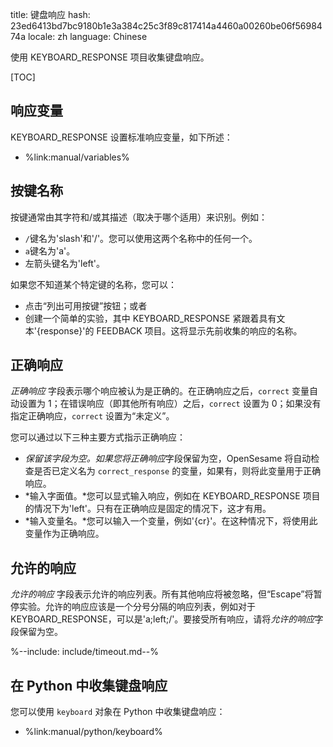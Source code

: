 title: 键盘响应
hash: 23ed6413bd7bc9180b1e3a384c25c3f89c817414a4460a00260be06f5698474a
locale: zh
language: Chinese

使用 KEYBOARD_RESPONSE 项目收集键盘响应。

[TOC]

## 响应变量

KEYBOARD_RESPONSE 设置标准响应变量，如下所述：

- %link:manual/variables%

## 按键名称

按键通常由其字符和/或其描述（取决于哪个适用）来识别。例如：

- `/`键名为'slash'和'/'。您可以使用这两个名称中的任何一个。
- `a`键名为'a'。
- 左箭头键名为'left'。

如果您不知道某个特定键的名称，您可以：

- 点击“列出可用按键”按钮；或者
- 创建一个简单的实验，其中 KEYBOARD_RESPONSE 紧跟着具有文本'{response}'的 FEEDBACK 项目。这将显示先前收集的响应的名称。

## 正确响应

*正确响应* 字段表示哪个响应被认为是正确的。在正确响应之后，`correct` 变量自动设置为 1；在错误响应（即其他所有响应）之后，`correct` 设置为 0；如果没有指定正确响应，`correct` 设置为“未定义”。

您可以通过以下三种主要方式指示正确响应：

- *保留该字段为空。*如果您将*正确响应*字段保留为空，OpenSesame 将自动检查是否已定义名为 `correct_response` 的变量，如果有，则将此变量用于正确响应。
- *输入字面值。*您可以显式输入响应，例如在 KEYBOARD_RESPONSE 项目的情况下为'left'。只有在正确响应是固定的情况下，这才有用。
- *输入变量名。*您可以输入一个变量，例如'{cr}'。在这种情况下，将使用此变量作为正确响应。

## 允许的响应

*允许的响应* 字段表示允许的响应列表。所有其他响应将被忽略，但“Escape”将暂停实验。允许的响应应该是一个分号分隔的响应列表，例如对于 KEYBOARD_RESPONSE，可以是'a;left;/'。要接受所有响应，请将*允许的响应*字段保留为空。

%--include: include/timeout.md--%

## 在 Python 中收集键盘响应

您可以使用 `keyboard` 对象在 Python 中收集键盘响应：

- %link:manual/python/keyboard%